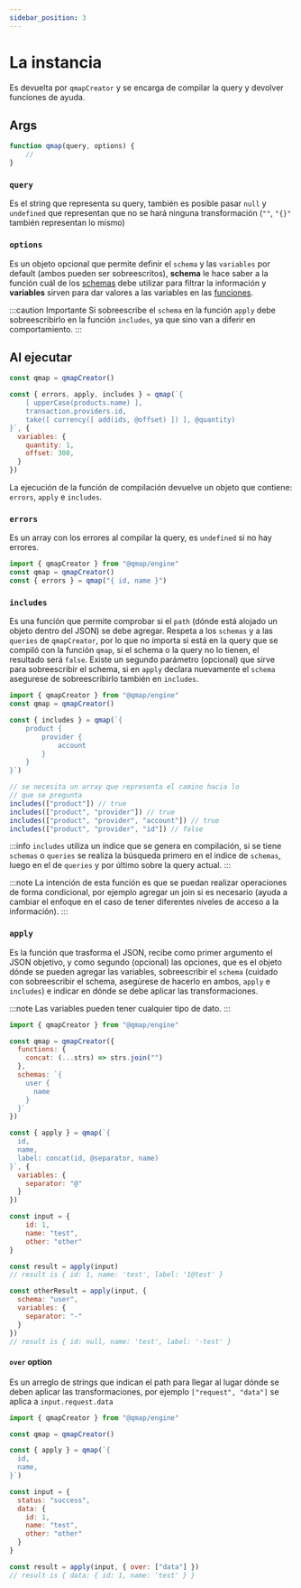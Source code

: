 ```yaml
---
sidebar_position: 3
---
```


# La instancia
Es devuelta por `qmapCreator` y se encarga de compilar la
query y devolver funciones de ayuda.

## Args
```javascript
function qmap(query, options) {
    //
}
```
### `query`
Es el string que representa su query, también es posible pasar
`null` y `undefined` que representan que no se hará ninguna
transformación (`""`, `"{}"` también representan lo mismo)

### `options`
Es un objeto opcional que permite definir el `schema` y las `variables` por default
(ambos pueden ser sobreescritos), **schema** le hace saber a la función cuál de los
[schemas](./create-instance#schemas) debe utilizar para filtrar la información
y **variables** sirven para dar valores a las variables en las [funciones](./queries/functions).

:::caution Importante
Si sobreescribe el `schema` en la función `apply` debe sobreescribirlo en la función
`includes`, ya que sino van a diferir en comportamiento.
:::

## Al ejecutar
```javascript
const qmap = qmapCreator()

const { errors, apply, includes } = qmap(`{
    [ upperCase(products.name) ],
    transaction.providers.id,
    take([ currency([ add(ids, @offset) ]) ], @quantity)
}`, {
  variables: {
    quantity: 1,
    offset: 300,
  }
})
```

La ejecución de la función de compilación devuelve
un objeto que contiene: `errors`, `apply` e `includes`.

### `errors`
Es un array con los errores al compilar la query, es `undefined` si no hay errores.
```javascript
import { qmapCreator } from "@qmap/engine"
const qmap = qmapCreator()
const { errors } = qmap("{ id, name }")
```
### `includes`
Es una función que permite comprobar si el `path`
(dónde está alojado un objeto dentro del JSON)
se debe agregar. Respeta a los `schemas` y a las
`queries` de `qmapCreator`, por lo que no importa si
está en la query que se compiló con la función `qmap`,
si el schema o la query no lo tienen,
el resultado será `false`. Existe un segundo
parámetro (opcional) que sirve para sobreescribir
el schema, si en `apply` declara nuevamente el
`schema` asegurese de sobreescribirlo también en
`includes`.

```javascript
import { qmapCreator } from "@qmap/engine"
const qmap = qmapCreator()

const { includes } = qmap(`{
    product {
        provider {
            account
        }
    }
}`)

// se necesita un array que representa el camino hacia lo
// que se pregunta
includes(["product"]) // true
includes(["product", "provider"]) // true
includes(["product", "provider", "account"]) // true
includes(["product", "provider", "id"]) // false
```

:::info
`includes` utiliza un índice que se genera en compilación,
si se tiene `schemas` o `queries` se realiza la búsqueda
primero en el indice de `schemas`, luego en el de `queries`
y por último sobre la query actual.
:::

:::note
La intención de esta función es que se puedan realizar
operaciones de forma condicional, por ejemplo agregar
un join si es necesario (ayuda a cambiar el enfoque
en el caso de tener diferentes niveles de acceso a la información).
:::

### `apply`
Es la función que trasforma el JSON, recibe como
primer argumento el JSON objetivo, y como segundo (opcional)
las opciones, que es el objeto dónde se pueden agregar las
variables, sobreescribir el `schema` (cuidado con
sobreescribir el schema, asegúrese de hacerlo en ambos, `apply` e `includes`)
e indicar en dónde se debe aplicar las transformaciones.

:::note
Las variables pueden tener cualquier tipo de dato.
:::

```javascript
import { qmapCreator } from "@qmap/engine"

const qmap = qmapCreator({
  functions: {
    concat: (...strs) => strs.join("")
  },
  schemas: `{
    user {
      name
    }
  }`
})

const { apply } = qmap(`{
  id,
  name,
  label: concat(id, @separator, name)
}`, {
  variables: {
    separator: "@"
  }
})

const input = {
    id: 1,
    name: "test",
    other: "other"
}

const result = apply(input)
// result is { id: 1, name: 'test', label: '1@test' }

const otherResult = apply(input, {
  schema: "user",
  variables: {
    separator: "-"
  }
})
// result is { id: null, name: 'test', label: '-test' }
```

#### `over` option
Es un arreglo de strings que indican el path para
llegar al lugar dónde se deben aplicar las transformaciones,
por ejemplo `["request", "data"]` se aplica a `input.request.data`

```javascript
import { qmapCreator } from "@qmap/engine"

const qmap = qmapCreator()

const { apply } = qmap(`{
  id,
  name,
}`)

const input = {
  status: "success",
  data: {
    id: 1,
    name: "test",
    other: "other"
  }
}

const result = apply(input, { over: ["data"] })
// result is { data: { id: 1, name: 'test' } }

```
